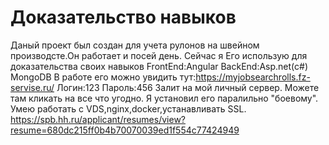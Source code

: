 # Доказательство навыков
Даный проeкт был создан для учета рулонов на швейном производсте.Он работает и посей день.
Сейчас я Его использую для доказательства своих навыков
FrontEnd:Angular
BackEnd:Asp.net(c#) MongoDB
В работе его можно увидить тут:https://myjobsearchrolls.fz-servise.ru/ Логин:123 Пароль:456
Залит на мой личный сервер. Можете там кликать на все что угодно. Я установил его паралильно "боевому". Умею работать с VDS,nginx,docker,устанавливать SSL.
https://spb.hh.ru/applicant/resumes/view?resume=680dc215ff0b4b70070039ed1f554c77424949
